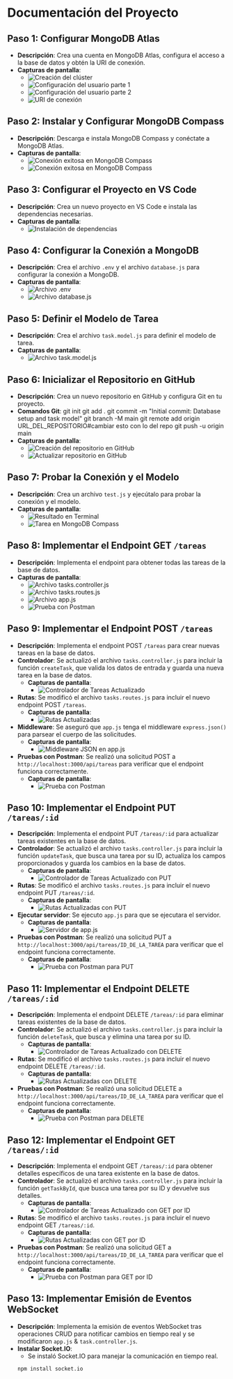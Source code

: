 # Documentación del Proyecto

## Paso 1: Configurar MongoDB Atlas
- **Descripción**: Crea una cuenta en MongoDB Atlas, configura el acceso a la base de datos y obtén la URI de conexión.
- **Capturas de pantalla**:
  - ![Creación del clúster](./documentation/Creacion-del-cluster.png)
  - ![Configuración del usuario parte 1](./documentation/Configuracion-usuario1.png)
  - ![Configuración del usuario parte 2](./documentation/Configuracion-usuario2.png)
  - ![URI de conexión](./documentation/URI-conexion.png)

## Paso 2: Instalar y Configurar MongoDB Compass
- **Descripción**: Descarga e instala MongoDB Compass y conéctate a MongoDB Atlas.
- **Capturas de pantalla**:
  - ![Conexión exitosa en MongoDB Compass](./documentation/conexion-mongodb-compas1.png)
  - ![Conexión exitosa en MongoDB Compass](./documentation/conexion-mongodb-compas2.png)

## Paso 3: Configurar el Proyecto en VS Code
- **Descripción**: Crea un nuevo proyecto en VS Code e instala las dependencias necesarias.
- **Capturas de pantalla**:
  - ![Instalación de dependencias](./documentation/instalacion-dependencias.png)

## Paso 4: Configurar la Conexión a MongoDB
- **Descripción**: Crea el archivo `.env` y el archivo `database.js` para configurar la conexión a MongoDB.
- **Capturas de pantalla**:
  - ![Archivo .env](./documentation/env.png)
  - ![Archivo database.js](./documentation/database-js.png)

## Paso 5: Definir el Modelo de Tarea
- **Descripción**: Crea el archivo `task.model.js` para definir el modelo de tarea.
- **Capturas de pantalla**:
  - ![Archivo task.model.js](./documentation/taskmodel-js.png)

## Paso 6: Inicializar el Repositorio en GitHub
- **Descripción**: Crea un nuevo repositorio en GitHub y configura Git en tu proyecto.
- **Comandos Git**: git init
                    git add .
                    git commit -m "Initial commit: Database setup and task model"
                    git branch -M main
                    git remote add origin URL_DEL_REPOSITORIO#cambiar esto con lo del repo
                    git push -u origin main
- **Capturas de pantalla**:
  - ![Creación del repositorio en GitHub](./documentation/creacion-repositorio.png)
  - ![Actualizar repositorio en GitHub](./documentation/git-actualizar.png)

## Paso 7: Probar la Conexión y el Modelo
- **Descripción**: Crea un archivo `test.js` y ejecútalo para probar la conexión y el modelo.
- **Capturas de pantalla**:
  - ![Resultado en Terminal](./documentation/test-1.png)
  - ![Tarea en MongoDB Compass](./documentation/reflejo-test-mongo.png)

## Paso 8: Implementar el Endpoint GET `/tareas`
- **Descripción**: Implementa el endpoint para obtener todas las tareas de la base de datos.
- **Capturas de pantalla**:
  - ![Archivo tasks.controller.js](./documentation/tasks-controller-js.png)
  - ![Archivo tasks.routes.js](./documentation/tasks-routes-js.png)
  - ![Archivo app.js](./documentation/app-js.png)
  - ![Prueba con Postman](./documentation/postman-get-tareas.png)

## Paso 9: Implementar el Endpoint POST `/tareas`

- **Descripción**: Implementa el endpoint POST `/tareas` para crear nuevas tareas en la base de datos.
- **Controlador**: Se actualizó el archivo `tasks.controller.js` para incluir la función `createTask`, que valida los datos de entrada y guarda una nueva tarea en la base de datos.
  - **Capturas de pantalla**:
    - ![Controlador de Tareas Actualizado](./documentation/tasks-controller-update.png)
- **Rutas**: Se modificó el archivo `tasks.routes.js` para incluir el nuevo endpoint POST `/tareas`.
  - **Capturas de pantalla**:
    - ![Rutas Actualizadas](./documentation/tasks-routes-update.png)
- **Middleware**: Se aseguró que `app.js` tenga el middleware `express.json()` para parsear el cuerpo de las solicitudes.
  - **Capturas de pantalla**:
    - ![Middleware JSON en app.js](./documentation/app-json-middleware.png)
- **Pruebas con Postman**: Se realizó una solicitud POST a `http://localhost:3000/api/tareas` para verificar que el endpoint funciona correctamente.
  - **Capturas de pantalla**:
    - ![Prueba con Postman](./documentation/postman-post-tareas.png)

## Paso 10: Implementar el Endpoint PUT `/tareas/:id`

- **Descripción**: Implementa el endpoint PUT `/tareas/:id` para actualizar tareas existentes en la base de datos.
- **Controlador**: Se actualizó el archivo `tasks.controller.js` para incluir la función `updateTask`, que busca una tarea por su ID, actualiza los campos proporcionados y guarda los cambios en la base de datos.
  - **Capturas de pantalla**:
    - ![Controlador de Tareas Actualizado con PUT](./documentation/tasks-controller-put-update.png)
- **Rutas**: Se modificó el archivo `tasks.routes.js` para incluir el nuevo endpoint PUT `/tareas/:id`.
  - **Capturas de pantalla**:
    - ![Rutas Actualizadas con PUT](./documentation/tasks-routes-put-update.png)
- **Ejecutar servidor**: Se ejecuto `app.js` para que se ejecutara el servidor.
  - **Capturas de pantalla**:
    - ![Servidor de app.js](./documentation/app-ejecucion-servidor.png)
- **Pruebas con Postman**: Se realizó una solicitud PUT a `http://localhost:3000/api/tareas/ID_DE_LA_TAREA` para verificar que el endpoint funciona correctamente.
  - **Capturas de pantalla**:
    - ![Prueba con Postman para PUT](./documentation/postman-put-tareas.png)

## Paso 11: Implementar el Endpoint DELETE `/tareas/:id`

- **Descripción**: Implementa el endpoint DELETE `/tareas/:id` para eliminar tareas existentes de la base de datos.
- **Controlador**: Se actualizó el archivo `tasks.controller.js` para incluir la función `deleteTask`, que busca y elimina una tarea por su ID.
  - **Capturas de pantalla**:
    - ![Controlador de Tareas Actualizado con DELETE](./documentation/tasks-controller-delete-update.png)
- **Rutas**: Se modificó el archivo `tasks.routes.js` para incluir el nuevo endpoint DELETE `/tareas/:id`.
  - **Capturas de pantalla**:
    - ![Rutas Actualizadas con DELETE](./documentation/tasks-routes-delete-update.png)
- **Pruebas con Postman**: Se realizó una solicitud DELETE a `http://localhost:3000/api/tareas/ID_DE_LA_TAREA` para verificar que el endpoint funciona correctamente.
  - **Capturas de pantalla**:
    - ![Prueba con Postman para DELETE](./documentation/postman-delete-tareas.png)

## Paso 12: Implementar el Endpoint GET `/tareas/:id`

- **Descripción**: Implementa el endpoint GET `/tareas/:id` para obtener detalles específicos de una tarea existente en la base de datos.
- **Controlador**: Se actualizó el archivo `tasks.controller.js` para incluir la función `getTaskById`, que busca una tarea por su ID y devuelve sus detalles.
  - **Capturas de pantalla**:
    - ![Controlador de Tareas Actualizado con GET por ID](./documentation/tasks-controller-getById-update.png)
- **Rutas**: Se modificó el archivo `tasks.routes.js` para incluir el nuevo endpoint GET `/tareas/:id`.
  - **Capturas de pantalla**:
    - ![Rutas Actualizadas con GET por ID](./documentation/tasks-routes-getById-update.png)
- **Pruebas con Postman**: Se realizó una solicitud GET a `http://localhost:3000/api/tareas/ID_DE_LA_TAREA` para verificar que el endpoint funciona correctamente.
  - **Capturas de pantalla**:
    - ![Prueba con Postman para GET por ID](./documentation/postman-getById-tareas.png)

## Paso 13: Implementar Emisión de Eventos WebSocket

- **Descripción**: Implementa la emisión de eventos WebSocket tras operaciones CRUD para notificar cambios en tiempo real y se modificaron `app.js` & `task.controller.js`.
- **Instalar Socket.IO**:
  - Se instaló Socket.IO para manejar la comunicación en tiempo real.
  ```bash
  npm install socket.io
